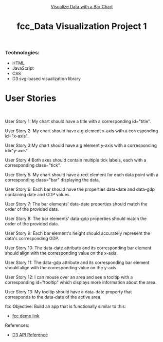 <div align="center"><a href="https://fcc-p1-bar-chart.netlify.app/" target="_blank">Visualize Data with a Bar Chart</a></div>
<h1 align="center">fcc_Data Visualization Project 1</h1><br>
<h3 align="left">Technologies:</h3>
<ul>
<li>HTML</li>
<li>JavaScript</li>
<li>CSS</li>
<li> D3 svg-based visualization library</li>
</ul>
<h1 align="left">User Stories</h1> <br>

<p>User Story 1: My chart should have a title with a corresponding id="title".</p>
<p>User Story 2: My chart should have a g element x-axis with a corresponding id="x-axis".</p>
<p>User Story 3:My chart should have a g element y-axis with a corresponding id="y-axis".</p>
<p>User Story 4:Both axes should contain multiple tick labels, each with a corresponding class="tick".</p>
<p>User Story 5: My chart should have a rect element for each data point with a corresponding class="bar" displaying the data.</p>
<p>User Story 6: Each bar should have the properties data-date and data-gdp containing date and GDP values.</p>
<p>User Story 7: The bar elements' data-date properties should match the order of the provided data.</p>
<p>User Story 8: The bar elements' data-gdp properties should match the order of the provided data.</p>
<p>User Story 9: Each bar element's height should accurately represent the data's corresponding GDP.</p>
<p>User Story 10: The data-date attribute and its corresponding bar element should align with the corresponding value on the x-axis.</p>
<p>User Story 11: The data-gdp attribute and its corresponding bar element should align with the corresponding value on the y-axis.</p>
<p>User Story 12: I can mouse over an area and see a tooltip with a corresponding id="tooltip" which displays more information about the area.</p>
<p>User Story 13: My tooltip should have a data-date property that corresponds to the data-date of the active area.</p>
<p align="left">fcc Objective: Build an app that is functionally similar to this: </p>
<ul>
<li align="left"><a href="https://codepen.io/freeCodeCamp/full/GrZVaM" target="_blank">fcc demo link</a></li>
</ul>
<p align="left">References: </p>
<ul>
<li align="left"><a href="https://github.com/d3/d3/blob/main/API.md#axes-d3-axis" target="_blank">D3 API Reference</a></li>
</ul>